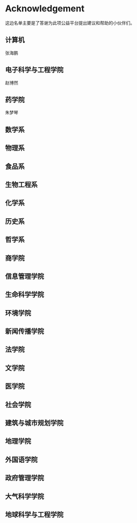 # Acknowledgement
  这边名单主要是了答谢为此项公益平台提出建议和帮助的小伙伴们。

## 计算机
  张海鹏
  
## 电子科学与工程学院
  赵博然
  
## 药学院
   朱梦琴
## 数学系

## 物理系

## 食品系

## 生物工程系

## 化学系


## 历史系

## 哲学系

## 商学院

## 信息管理学院

## 生命科学学院
## 环境学院
## 新闻传播学院
## 法学院
## 文学院
## 医学院
## 社会学院
## 建筑与城市规划学院
## 地理学院
## 外国语学院
## 政府管理学院
## 大气科学学院
## 地球科学与工程学院
   
